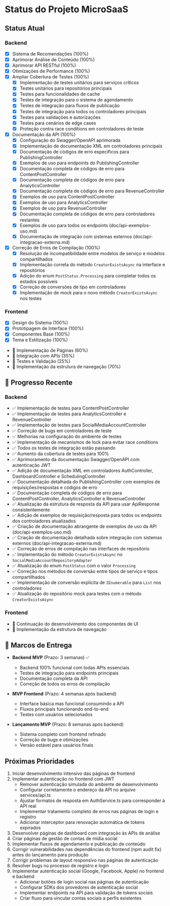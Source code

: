 # Status do Projeto MicroSaaS

## Status Atual

### Backend
- [x] Sistema de Recomendações (100%)
- [x] Aprimorar Análise de Conteúdo (100%)
- [x] Aprimorar API RESTful (100%)
- [x] Otimizações de Performance (100%)
- [x] Ampliar Cobertura de Testes (100%)
  - [x] Implementação de testes unitários para serviços críticos
  - [x] Testes unitários para repositórios principais
  - [x] Testes para funcionalidades de cache
  - [x] Testes de integração para o sistema de agendamento
  - [x] Testes de integração para fluxos de publicação
  - [x] Testes de integração para todos os controladores principais
  - [x] Testes para validações e autorizações
  - [x] Testes para cenários de edge cases
  - [x] Proteção contra race conditions em controladores de teste
- [x] Documentação da API (100%)
  - [x] Configuração do Swagger/OpenAPI aprimorada
  - [x] Implementação de documentação XML em controladores principais
  - [x] Documentação de códigos de erro específicos para PublishingController
  - [x] Exemplos de uso para endpoints do PublishingController
  - [x] Documentação completa de códigos de erro para ContentPostController
  - [x] Documentação completa de códigos de erro para AnalyticsController
  - [x] Documentação completa de códigos de erro para RevenueController
  - [x] Exemplos de uso para ContentPostController
  - [x] Exemplos de uso para AnalyticsController
  - [x] Exemplos de uso para RevenueController
  - [x] Documentação completa de códigos de erro para controladores restantes
  - [x] Exemplos de uso para todos os endpoints (doc/api-exemplos-uso.md)
  - [x] Documentação de integração com sistemas externos (doc/api-integracao-externa.md)
- [x] Correção de Erros de Compilação (100%)
  - [x] Resolução de incompatibilidade entre modelos de serviço e modelos compartilhados
  - [x] Implementação correta do método `CreatorExistsAsync` na interface e repositórios
  - [x] Adição do enum `PostStatus.Processing` para completar todos os estados possíveis
  - [x] Correção de conversões de tipo em controladores
  - [x] Implementação de mock para o novo método `CreatorExistsAsync` nos testes

### Frontend
- [x] Design do Sistema (100%)
- [x] Prototipagem de Interface (100%)
- [x] Componentes Base (100%)
- [x] Tema e Estilização (100%)
- 🔄 Implementação de Páginas (60%)
- 🔄 Integração com APIs (35%)
- 🔄 Testes e Validação (25%)
- 🔄 Implementação da estrutura de navegação (70%)

## 🔄 Progresso Recente

### Backend
- ✅ Implementação de testes para ContentPostController
- ✅ Implementação de testes para AnalyticsController e RevenueController
- ✅ Implementação de testes para SocialMediaAccountController
- ✅ Correção de bugs em controladores de teste
- ✅ Melhorias na configuração do ambiente de testes
- ✅ Implementação de mecanismos de lock para evitar race conditions
- ✅ Todos os testes de integração estão passando
- ✅ Aumento da cobertura de testes para 100%
- ✅ Aprimoramento da documentação Swagger/OpenAPI com autenticação JWT
- ✅ Adição de documentação XML em controladores AuthController, DashboardController e SchedulingController
- ✅ Documentação detalhada do PublishingController com exemplos de requisições/respostas e códigos de erro
- ✅ Documentação completa de códigos de erro para ContentPostController, AnalyticsController e RevenueController
- ✅ Atualização da estrutura de resposta da API para usar ApiResponse<T> consistentemente
- ✅ Adição de exemplos de requisição/resposta para todos os endpoints dos controladores atualizados
- ✅ Criação de documentação abrangente de exemplos de uso da API (doc/api-exemplos-uso.md)
- ✅ Criação de documentação detalhada sobre integração com sistemas externos (doc/api-integracao-externa.md)
- ✅ Correção de erros de compilação nas interfaces de repositório
- ✅ Implementação do método `CreatorExistsAsync` no `SocialMediaAccountRepositoryAdapter`
- ✅ Atualização do enum `PostStatus` com o valor `Processing`
- ✅ Correção nos métodos de conversão entre tipos de serviço e tipos compartilhados
- ✅ Implementação de conversão explícita de `IEnumerable` para `List` nos controladores
- ✅ Atualização do repositório mock para testes com o método `CreatorExistsAsync`

### Frontend
- 🔄 Continuação do desenvolvimento dos componentes de UI
- 🔄 Implementação da estrutura de navegação

## 📆 Marcos de Entrega
- **Backend MVP** (Prazo: 3 semanas) ✅
  - Backend 100% funcional com todas APIs essenciais
  - Testes de integração para endpoints principais
  - Documentação completa da API
  - Correção de todos os erros de compilação

- **MVP Frontend** (Prazo: 4 semanas após backend)
  - Interface básica mas funcional consumindo a API
  - Fluxos principais funcionando end-to-end
  - Testes com usuários selecionados

- **Lançamento MVP** (Prazo: 8 semanas após backend)
  - Sistema completo com frontend refinado
  - Correção de bugs e otimizações
  - Versão estável para usuários finais

## Próximas Prioridades
1. Iniciar desenvolvimento intensivo das páginas de frontend
2. Implementar autenticação no frontend com JWT
   - Remover autenticação simulada do ambiente de desenvolvimento
   - Configurar corretamente o endereço da API no arquivo services/api.ts
   - Ajustar formatos de resposta em AuthService.ts para corresponder à API real
   - Implementar tratamento completo de erros nas páginas de login e registro
   - Adicionar interceptor para renovação automática de tokens expirados
3. Desenvolver páginas de dashboard com integração às APIs de análise
4. Criar páginas de gestão de contas de mídia social
5. Implementar fluxos de agendamento e publicação de conteúdo
6. Corrigir vulnerabilidades nas dependências do frontend (npm audit fix) antes do lançamento para produção
7. Corrigir problemas de layout responsivo nas páginas de autenticação
8. Resolver bugs no processo de registro e login
9. Implementar autenticação social (Google, Facebook, Apple) no frontend e backend
   - Adicionar botões de login social nas páginas de autenticação
   - Configurar SDKs dos provedores de autenticação social
   - Implementar endpoints na API para validação de tokens sociais
   - Criar fluxo para vincular contas sociais a perfis existentes